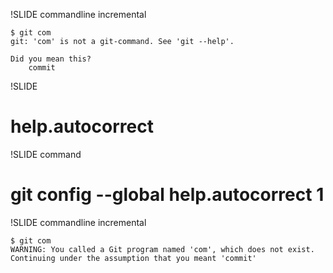 !SLIDE commandline incremental

	$ git com
	git: 'com' is not a git-command. See 'git --help'.

	Did you mean this?
		commit

!SLIDE 

# help.autocorrect #

!SLIDE command

# git config --global help.autocorrect 1 #

!SLIDE commandline incremental

	$ git com
	WARNING: You called a Git program named 'com', which does not exist.
	Continuing under the assumption that you meant 'commit'